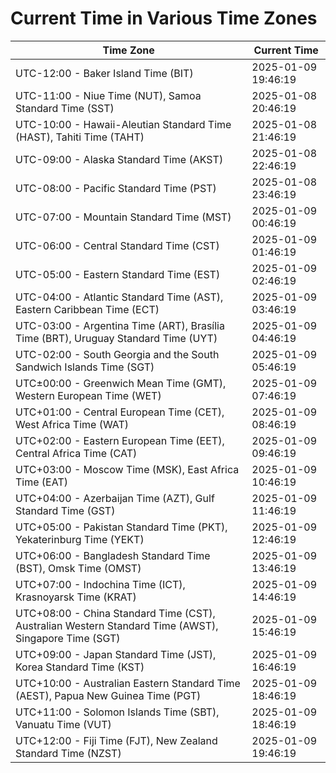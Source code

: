 # Current Time in Various Time Zones

| Time Zone | Current Time |
|-----------|--------------|
| UTC-12:00 - Baker Island Time (BIT) | 2025-01-09 19:46:19 |
| UTC-11:00 - Niue Time (NUT), Samoa Standard Time (SST) | 2025-01-08 20:46:19 |
| UTC-10:00 - Hawaii-Aleutian Standard Time (HAST), Tahiti Time (TAHT) | 2025-01-08 21:46:19 |
| UTC-09:00 - Alaska Standard Time (AKST) | 2025-01-08 22:46:19 |
| UTC-08:00 - Pacific Standard Time (PST) | 2025-01-08 23:46:19 |
| UTC-07:00 - Mountain Standard Time (MST) | 2025-01-09 00:46:19 |
| UTC-06:00 - Central Standard Time (CST) | 2025-01-09 01:46:19 |
| UTC-05:00 - Eastern Standard Time (EST) | 2025-01-09 02:46:19 |
| UTC-04:00 - Atlantic Standard Time (AST), Eastern Caribbean Time (ECT) | 2025-01-09 03:46:19 |
| UTC-03:00 - Argentina Time (ART), Brasília Time (BRT), Uruguay Standard Time (UYT) | 2025-01-09 04:46:19 |
| UTC-02:00 - South Georgia and the South Sandwich Islands Time (SGT) | 2025-01-09 05:46:19 |
| UTC±00:00 - Greenwich Mean Time (GMT), Western European Time (WET) | 2025-01-09 07:46:19 |
| UTC+01:00 - Central European Time (CET), West Africa Time (WAT) | 2025-01-09 08:46:19 |
| UTC+02:00 - Eastern European Time (EET), Central Africa Time (CAT) | 2025-01-09 09:46:19 |
| UTC+03:00 - Moscow Time (MSK), East Africa Time (EAT) | 2025-01-09 10:46:19 |
| UTC+04:00 - Azerbaijan Time (AZT), Gulf Standard Time (GST) | 2025-01-09 11:46:19 |
| UTC+05:00 - Pakistan Standard Time (PKT), Yekaterinburg Time (YEKT) | 2025-01-09 12:46:19 |
| UTC+06:00 - Bangladesh Standard Time (BST), Omsk Time (OMST) | 2025-01-09 13:46:19 |
| UTC+07:00 - Indochina Time (ICT), Krasnoyarsk Time (KRAT) | 2025-01-09 14:46:19 |
| UTC+08:00 - China Standard Time (CST), Australian Western Standard Time (AWST), Singapore Time (SGT) | 2025-01-09 15:46:19 |
| UTC+09:00 - Japan Standard Time (JST), Korea Standard Time (KST) | 2025-01-09 16:46:19 |
| UTC+10:00 - Australian Eastern Standard Time (AEST), Papua New Guinea Time (PGT) | 2025-01-09 18:46:19 |
| UTC+11:00 - Solomon Islands Time (SBT), Vanuatu Time (VUT) | 2025-01-09 18:46:19 |
| UTC+12:00 - Fiji Time (FJT), New Zealand Standard Time (NZST) | 2025-01-09 19:46:19 |

